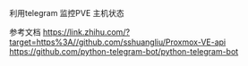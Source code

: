 利用telegram 监控PVE 主机状态

参考文档
https://link.zhihu.com/?target=https%3A//github.com/sshuangliu/Proxmox-VE-api
https://github.com/python-telegram-bot/python-telegram-bot
